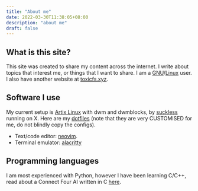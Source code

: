 ```yaml
---
title: "About me"
date: 2022-03-30T11:38:05+08:00
description: "about me"
draft: false
---
```


## What is this site?
This site was created to share my content across the internet. I write about topics that interest me, or things that I want to share. I am a [GNU](https://gnu.org)/[Linux](kernel.org) user. I also have another website at [toxicfs.xyz](https://toxicfs.xyz).

## Software I use
My current setup is [Artix Linux](https://artixlinux.org) with dwm and dwmblocks, by [suckless](https://suckless.org/) running on X. Here are my [dotfiles](https://github.com/joshuaspiral/dotfiles) (note that they are very CUSTOMISED for me, do not blindly copy the configs).
- Text/code editor: [neovim](https://github.com/neovim/neovim/).
- Terminal emulator: [alacritty](https://github.com/alacritty/alacritty)

## Programming languages
I am most experienced with Python, however I have been learning C/C++, read about a Connect Four AI written in C [here](https://joshuaspiral.xyz/posts/making-a-connect-four-ai).
